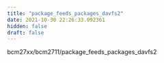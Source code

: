 ```yaml
---
title: "package_feeds_packages_davfs2"
date: 2021-10-30 22:26:33.092361
hidden: false
draft: false
---
```


bcm27xx/bcm2711/package_feeds_packages_davfs2

